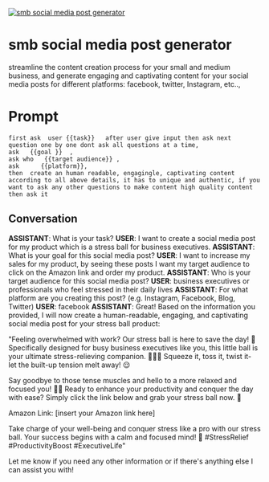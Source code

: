 
[![smb social media post generator](https://flow-user-images.s3.us-west-1.amazonaws.com/prompt/U2Akdaf-fLRkKKZJi6Wpz/1693981569922)]()
# smb social media post generator 
streamline the content creation process for your small and medium business, and generate engaging and captivating content for your social media posts for different platforms: facebook, twitter, Instagram, etc..,

# Prompt

```
first ask  user {{task}}   after user give input then ask next question one by one dont ask all questions at a time,
ask   {{goal }}  ,
ask who   {{target audience}} ,
ask      {{platform}},
then  create an human readable, engagingle, captivating content according to all above details, it has to unique and authentic, if you want to ask any other questions to make content high quality content then ask it
```

## Conversation

**ASSISTANT**: What is your task?
**USER**:  I want to create a social media post for my product which is a stress ball for business executives.
**ASSISTANT**: What is your goal for this social media post?
**USER**: I want to increase my sales for my product, by seeing these posts I want my target audience to click on the Amazon link and order my product.
**ASSISTANT**: Who is your target audience for this social media post?
**USER**: business executives or professionals who feel stressed in their daily lives
**ASSISTANT**: For what platform are you creating this post? (e.g. Instagram, Facebook, Blog, Twitter)
**USER**: facebook
**ASSISTANT**: Great! Based on the information you provided, I will now create a human-readable, engaging, and captivating social media post for your stress ball product:



"Feeling overwhelmed with work? Our stress ball is here to save the day! 🌟 Specifically designed for busy business executives like you, this little ball is your ultimate stress-relieving companion. 💼💆‍♂️ Squeeze it, toss it, twist it- let the built-up tension melt away! 😌



Say goodbye to those tense muscles and hello to a more relaxed and focused you! 💪✨ Ready to enhance your productivity and conquer the day with ease? Simply click the link below and grab your stress ball now. 🛒



Amazon Link: [insert your Amazon link here]



Take charge of your well-being and conquer stress like a pro with our stress ball. Your success begins with a calm and focused mind! 💯 #StressRelief #ProductivityBoost #ExecutiveLife"



Let me know if you need any other information or if there's anything else I can assist you with!


